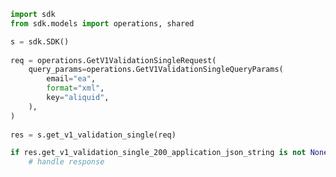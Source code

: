 <!-- Start SDK Example Usage -->
```python
import sdk
from sdk.models import operations, shared

s = sdk.SDK()
    
req = operations.GetV1ValidationSingleRequest(
    query_params=operations.GetV1ValidationSingleQueryParams(
        email="ea",
        format="xml",
        key="aliquid",
    ),
)
    
res = s.get_v1_validation_single(req)

if res.get_v1_validation_single_200_application_json_string is not None:
    # handle response
```
<!-- End SDK Example Usage -->